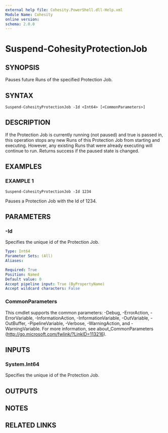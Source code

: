 ```yaml
---
external help file: Cohesity.PowerShell.dll-Help.xml
Module Name: Cohesity
online version:
schema: 2.0.0
---
```


# Suspend-CohesityProtectionJob

## SYNOPSIS
Pauses future Runs of the specified Protection Job.

## SYNTAX

```
Suspend-CohesityProtectionJob -Id <Int64> [<CommonParameters>]
```

## DESCRIPTION
If the Protection Job is currently running (not paused) and true is passed in, this operation stops any new Runs of this Protection Job from starting and executing.
However, any existing Runs that were already executing will continue to run.
Returns success if the paused state is changed.

## EXAMPLES

### EXAMPLE 1
```
Suspend-CohesityProtectionJob -Id 1234
```

Pauses a Protection Job with the Id of 1234.

## PARAMETERS

### -Id
Specifies the unique id of the Protection Job.

```yaml
Type: Int64
Parameter Sets: (All)
Aliases:

Required: True
Position: Named
Default value: 0
Accept pipeline input: True (ByPropertyName)
Accept wildcard characters: False
```

### CommonParameters
This cmdlet supports the common parameters: -Debug, -ErrorAction, -ErrorVariable, -InformationAction, -InformationVariable, -OutVariable, -OutBuffer, -PipelineVariable, -Verbose, -WarningAction, and -WarningVariable.
For more information, see about_CommonParameters (http://go.microsoft.com/fwlink/?LinkID=113216).

## INPUTS

### System.Int64
Specifies the unique id of the Protection Job.

## OUTPUTS

## NOTES

## RELATED LINKS
